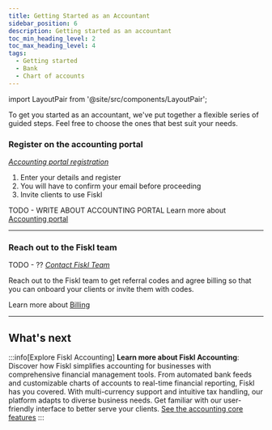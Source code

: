 ```yaml
---
title: Getting Started as an Accountant
sidebar_position: 6
description: Getting started as an accountant
toc_min_heading_level: 2
toc_max_heading_level: 4
tags:
  - Getting started
  - Bank
  - Chart of accounts
---
```


import LayoutPair from '@site/src/components/LayoutPair';

To get you started as an accountant, we've put together a flexible series of guided steps. Feel free to choose the ones that best suit your needs.

### Register on the accounting portal

<LayoutPair imageUrl="https://demo.fiskl.com/e/clzslzx7e000ojs0c77egmpf2/tour">

*[Accounting portal registration](https://my.fiskl.com/portal/registration)*

1. Enter your details and register
1. You will have to confirm your email before proceeding
1. Invite clients to use Fiskl

TODO - WRITE ABOUT ACCOUNTING PORTAL
Learn more about [Accounting portal](../Settings-Configurations/accounting-settings.md)
</LayoutPair>

---

### Reach out to the Fiskl team

<LayoutPair imageUrl="https://demo.fiskl.com/e/clztlpcv10064jx0cn42tfo2h/tour">

TODO - ?? 
*[Contact Fiskl Team](https://my.fiskl.com/accounting/chart)*

Reach out to the Fiskl team to get referral codes and agree billing so that you can onboard your clients or invite them with codes.

Learn more about [Billing](../Plans-Billing/apply-offer-or-partner-code)
</LayoutPair>

---

## What's next

:::info[Explore Fiskl Accounting]
**Learn more about Fiskl Accounting**: Discover how Fiskl simplifies accounting for businesses with comprehensive financial management tools. From automated bank feeds and customizable charts of accounts to real-time financial reporting, Fiskl has you covered. With multi-currency support and intuitive tax handling, our platform adapts to diverse business needs. Get familiar with our user-friendly interface to better serve your clients. [See the accounting core features](../category/accounting)
:::
